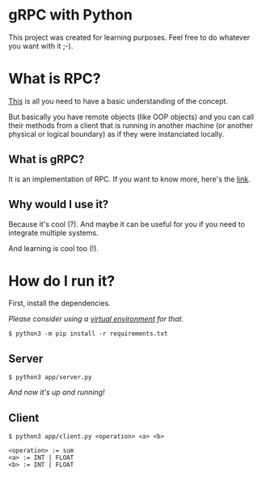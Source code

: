 # gRPC with Python

This project was created for learning purposes. Feel free to do whatever you want with it ;-).

# What is RPC?

[This](https://en.wikipedia.org/wiki/Remote_procedure_call) is all you need to have a basic understanding of the concept.

But basically you have remote objects (like OOP objects) and you can call their methods from a client that is running in another machine (or another physical or logical boundary) as if they were instanciated locally.

## What is gRPC?

It is an implementation of RPC. If you want to know more, here's the [link](https://grpc.io/).

## Why would I use it?

Because it's cool (?). And maybe it can be useful for you if you need to integrate multiple systems.

And learning is cool too (!).

# How do I run it?

First, install the dependencies.

_Please consider using a [virtual environment](https://docs.python.org/3/library/venv.html) for that._

`$ python3 -m pip install -r requirements.txt`

## Server

`$ python3 app/server.py`

_And now it's up and running!_

## Client

`$ python3 app/client.py <operation> <a> <b>`

```
<operation> := sum
<a> := INT | FLOAT
<b> := INT | FLOAT
```
